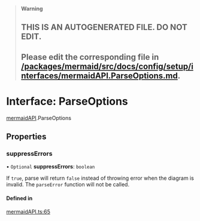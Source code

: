 > **Warning**
>
> ## THIS IS AN AUTOGENERATED FILE. DO NOT EDIT.
>
> ## Please edit the corresponding file in [/packages/mermaid/src/docs/config/setup/interfaces/mermaidAPI.ParseOptions.md](../../../../packages/mermaid/src/docs/config/setup/interfaces/mermaidAPI.ParseOptions.md).

# Interface: ParseOptions

[mermaidAPI](../modules/mermaidAPI.md).ParseOptions

## Properties

### suppressErrors

• `Optional` **suppressErrors**: `boolean`

If `true`, parse will return `false` instead of throwing error when the diagram is invalid.
The `parseError` function will not be called.

#### Defined in

[mermaidAPI.ts:65](https://github.com/mermaid-js/mermaid/blob/master/packages/mermaid/src/mermaidAPI.ts#L65)
